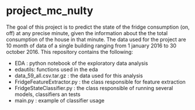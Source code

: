 # project_mc_nulty

The goal of this project is to predict the state of the fridge consumption (on, off) at any precise minute,
given the information about the the total consumption of the house in that minute.
The data used for the project are 10 month of data of a single building ranging from 1 january 2016 to 30 october 2016.
This repository contains the following:
- EDA : python notebook of the exploratory data analysis
- edautils: functions used in the eda
- data_59_all.csv.tar.gz : the data used for this analysis
- FridgeFeatureExtractor.py : the class responsible for feature extraction
- FridgeStateClassifier.py : the class responsible of running several models, classifiers an tests
- main.py : example of classifier usage
